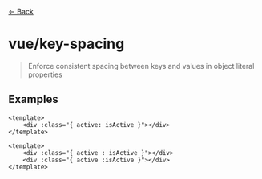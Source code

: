 [&#x2190; Back](./)
# vue/key-spacing

> Enforce consistent spacing between keys and values in object literal properties
 

## Examples

<code-highlight>
 
<div slot="correct">

```vue
<template>
    <div :class="{ active: isActive }"></div>
</template>
```

</div>

 
<div slot="incorrect">

```vue
<template>
    <div :class="{ active : isActive }"></div>
    <div :class="{ active :isActive }"></div>
</template>
```

</div>

 
</code-highlight>

